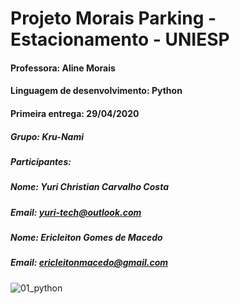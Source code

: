 # Projeto Morais Parking - Estacionamento - UNIESP
#### Professora: Aline Morais
#### Linguagem de desenvolvimento: Python
#### Primeira entrega: 29/04/2020
##### Grupo: Kru-Nami
##### Participantes:
##### Nome: Yuri Christian Carvalho Costa
##### Email: yuri-tech@outlook.com
##### Nome: Ericleiton Gomes de Macedo
##### Email: ericleitonmacedo@gmail.com
![01_python](https://user-images.githubusercontent.com/64562867/80659934-b8320200-8a60-11ea-8551-1c3a2c4727e5.png)
